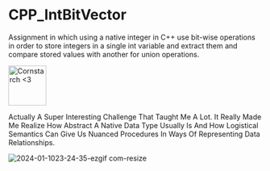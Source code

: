 # CPP_IntBitVector
  Assignment in which using a native integer in C++ use bit-wise operations in order to store integers in a single int variable and extract them and compare stored values with another for union operations. 

<img src="https://github.com/Kingerthanu/CPP_IntBitVector/assets/76754592/ed9f73db-b333-4667-a8eb-1caa96b32c0b" alt="Cornstarch <3" width="75" height="79">

Actually A Super Interesting Challenge That Taught Me A Lot. It Really Made Me Realize How Abstract A Native Data Type Usually Is And How Logistical Semantics Can Give Us Nuanced Procedures In Ways Of Representing Data Relationships.
  
![2024-01-1023-24-35-ezgif com-resize](https://github.com/Kingerthanu/CPP_IntBitVector/assets/76754592/5adea2cc-654f-4f37-925d-af80c4373be1)
